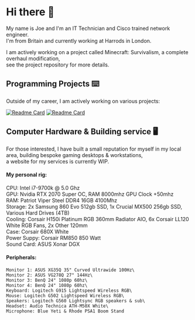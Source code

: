 # Hi there :wave:

My name is Joe and I'm an IT Technician and Cisco trained network engineer.\
I'm from Britain and currently working at Harrods in London.

I am actively working on a project called Minecraft: Survivalism, a complete overhaul modification,\
see the project repository for more details.

## Programming Projects :keyboard:

Outside of my career, I am actively working on various projects:

[![Readme Card](https://github-readme-stats.vercel.app/api/pin/?username=zumeita&repo=survivalism&theme=react)](https://github.com/zumeita/survivalism)
[![Readme Card](https://github-readme-stats.vercel.app/api/pin/?username=zumeita&repo=comfysim&theme=react)](https://github.com/zumeita/Comfysim)

## Computer Hardware & Building service :desktop_computer:

For those interested, I have built a small reputation for myself in my local area, building bespoke gaming desktops & workstations,\
a website for my services is currently WIP.

#### My personal rig:

CPU: Intel i7-9700k @ 5.0 Ghz\
GPU: Nvidia RTX 2070 Super OC, RAM 8000mhz GPU Clock +50mhz\
RAM: Patriot Viper Steel DDR4 16GB 4100Mhz\
Storage: 2x Samsung 860 Evo 512gb SSD, 1x Crucial MX500 256gb SSD, Various Hard Drives (4TB)\
Cooling: Corsair H150i Platinum RGB 360mm Radiator AIO, 6x Corsair LL120 White RGB Fans, 2x Other 120mm\
Case: Corsair 680X White\
Power Suppy: Corsair RM850 850 Watt\
Sound Card: ASUS Xonar DGX

#### Peripherals:

	Monitor 1: ASUS XG35Q 35" Curved Ultrawide 100Hz\
	Monitor 2: ASUS VG278Q 27" 144Hz\
	Monitor 3: BenQ 24" 1080p 60hz\
	Monitor 4: BenQ 24" 1080p 60hz\
	Keyboard: Logitech G915 Lightspeed Wireless RGB\
	Mouse: Logitech G502 Lightspeed Wireless RGB\
	Speakers: Logitech G560 Lightsync RGB speakers & sub\
	Headset: Audio Technica ATH-M50X White\
	Microphone: Blue Yeti & Rhode PSA1 Boom Stand




